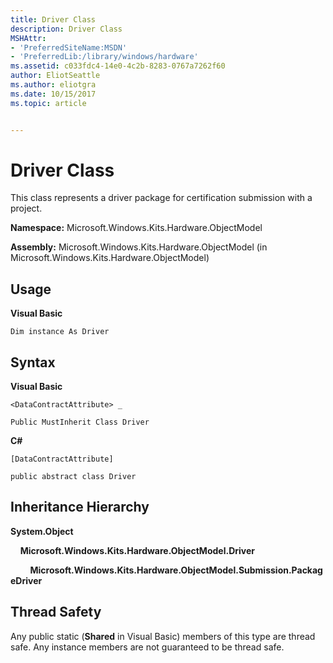 ```yaml
---
title: Driver Class
description: Driver Class
MSHAttr:
- 'PreferredSiteName:MSDN'
- 'PreferredLib:/library/windows/hardware'
ms.assetid: c033fdc4-14e0-4c2b-8283-0767a7262f60
author: EliotSeattle
ms.author: eliotgra
ms.date: 10/15/2017
ms.topic: article


---
```


# Driver Class


This class represents a driver package for certification submission with a project.

**Namespace:** Microsoft.Windows.Kits.Hardware.ObjectModel

**Assembly:** Microsoft.Windows.Kits.Hardware.ObjectModel (in Microsoft.Windows.Kits.Hardware.ObjectModel)

## <span id="Usage"></span><span id="usage"></span><span id="USAGE"></span>Usage


**Visual Basic**

`Dim instance As Driver`

## <span id="Syntax"></span><span id="syntax"></span><span id="SYNTAX"></span>Syntax


**Visual Basic**

`<DataContractAttribute> _`

`Public MustInherit Class Driver`

**C#**

`[DataContractAttribute]`

`public abstract class Driver`

## <span id="Inheritance_Hierarchy"></span><span id="inheritance_hierarchy"></span><span id="INHERITANCE_HIERARCHY"></span>Inheritance Hierarchy


**System.Object**

    **Microsoft.Windows.Kits.Hardware.ObjectModel.Driver**

        **Microsoft.Windows.Kits.Hardware.ObjectModel.Submission.PackageDriver**

## <span id="Thread_Safety"></span><span id="thread_safety"></span><span id="THREAD_SAFETY"></span>Thread Safety


Any public static (**Shared** in Visual Basic) members of this type are thread safe. Any instance members are not guaranteed to be thread safe.

 

 






